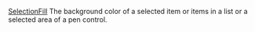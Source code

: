 [SelectionFill](filename.md) The background color of a selected item or items in a list or a selected area of a pen control.
